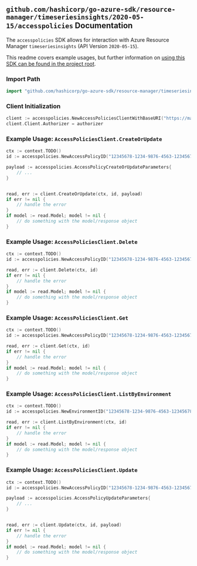 
## `github.com/hashicorp/go-azure-sdk/resource-manager/timeseriesinsights/2020-05-15/accesspolicies` Documentation

The `accesspolicies` SDK allows for interaction with Azure Resource Manager `timeseriesinsights` (API Version `2020-05-15`).

This readme covers example usages, but further information on [using this SDK can be found in the project root](https://github.com/hashicorp/go-azure-sdk/tree/main/docs).

### Import Path

```go
import "github.com/hashicorp/go-azure-sdk/resource-manager/timeseriesinsights/2020-05-15/accesspolicies"
```


### Client Initialization

```go
client := accesspolicies.NewAccessPoliciesClientWithBaseURI("https://management.azure.com")
client.Client.Authorizer = authorizer
```


### Example Usage: `AccessPoliciesClient.CreateOrUpdate`

```go
ctx := context.TODO()
id := accesspolicies.NewAccessPolicyID("12345678-1234-9876-4563-123456789012", "example-resource-group", "environmentName", "accessPolicyName")

payload := accesspolicies.AccessPolicyCreateOrUpdateParameters{
	// ...
}


read, err := client.CreateOrUpdate(ctx, id, payload)
if err != nil {
	// handle the error
}
if model := read.Model; model != nil {
	// do something with the model/response object
}
```


### Example Usage: `AccessPoliciesClient.Delete`

```go
ctx := context.TODO()
id := accesspolicies.NewAccessPolicyID("12345678-1234-9876-4563-123456789012", "example-resource-group", "environmentName", "accessPolicyName")

read, err := client.Delete(ctx, id)
if err != nil {
	// handle the error
}
if model := read.Model; model != nil {
	// do something with the model/response object
}
```


### Example Usage: `AccessPoliciesClient.Get`

```go
ctx := context.TODO()
id := accesspolicies.NewAccessPolicyID("12345678-1234-9876-4563-123456789012", "example-resource-group", "environmentName", "accessPolicyName")

read, err := client.Get(ctx, id)
if err != nil {
	// handle the error
}
if model := read.Model; model != nil {
	// do something with the model/response object
}
```


### Example Usage: `AccessPoliciesClient.ListByEnvironment`

```go
ctx := context.TODO()
id := accesspolicies.NewEnvironmentID("12345678-1234-9876-4563-123456789012", "example-resource-group", "environmentName")

read, err := client.ListByEnvironment(ctx, id)
if err != nil {
	// handle the error
}
if model := read.Model; model != nil {
	// do something with the model/response object
}
```


### Example Usage: `AccessPoliciesClient.Update`

```go
ctx := context.TODO()
id := accesspolicies.NewAccessPolicyID("12345678-1234-9876-4563-123456789012", "example-resource-group", "environmentName", "accessPolicyName")

payload := accesspolicies.AccessPolicyUpdateParameters{
	// ...
}


read, err := client.Update(ctx, id, payload)
if err != nil {
	// handle the error
}
if model := read.Model; model != nil {
	// do something with the model/response object
}
```
